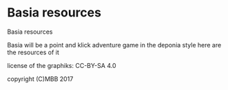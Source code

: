 # Basia resources
Basia resources

Basia will be a point and klick adventure game in the deponia style 
here are the resources of it

license of the graphiks: CC-BY-SA 4.0

copyright (C)MBB 2017
